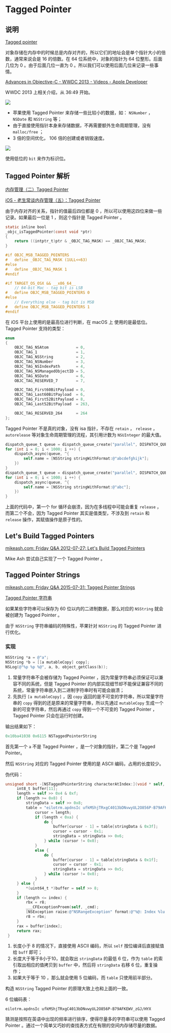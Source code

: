 # Tagged Pointer
## 说明

[Tagged pointer](https://en.wikipedia.org/wiki/Tagged_pointer)

对象存储在内存中的时候总是内存对齐的，所以它们的地址会是单个指针大小的倍数，通常来说会是 16 的倍数。在 64 位系统中，对象的指针为 64 位整形。后面几位为 0 。由于后面几位一直为 0 。所以我们可以使用后面几位来记录一些事情。

[Advances in Objective-C - WWDC 2013 - Videos - Apple Developer](https://developer.apple.com/videos/play/wwdc2013/404/)

WWDC 2013 上相关介绍，从 36:49 开始。

![](media/16295382272652.jpg)

- 苹果使用 Tagged Pointer 来存储一些比较小的数据，如： `NSNumber` ， `NSDate` 和 `NSString` 等；
- 由于直接使用指针本身来存储数据，不再需要额外生命周期管理，没有 `malloc/free` ；
- 3 倍的空间优化， 106 倍的创建或者销毁速度。

![](media/16295384569038.jpg)

使用低位的 `bit` 来作为标识位。

## Tagged Pointer 解析

[内存管理（二）Tagged Pointer](https://wenghengcong.com/posts/b6becb26/)

[iOS - 老生常谈内存管理（五）：Tagged Pointer](https://juejin.cn/post/6844904132940136462)

由于内存对齐的关系，指针的值最后四位都是 0 ，所以可以使用这四位来做一些记录。如果最后一位是 1 ，则这个指针是 Tagged Pointer 。

```objectivec
static inline bool 
_objc_isTaggedPointer(const void *ptr) 
{
    return ((intptr_t)ptr & _OBJC_TAG_MASK) == _OBJC_TAG_MASK;
}

#if OBJC_MSB_TAGGED_POINTERS
#   define _OBJC_TAG_MASK (1ULL<<63)
#else
#   define _OBJC_TAG_MASK 1
#endif

#if TARGET_OS_OSX && __x86_64__
    // 64-bit Mac - tag bit is LSB
#   define OBJC_MSB_TAGGED_POINTERS 0
#else
    // Everything else - tag bit is MSB
#   define OBJC_MSB_TAGGED_POINTERS 1
#endif
```

在 iOS 平台上使用的是最高位进行判断，在 macOS 上 使用的是最低位。 Tagged Pointer 支持的类型：

```objectivec
enum
{
    OBJC_TAG_NSAtom            = 0, 
    OBJC_TAG_1                 = 1, 
    OBJC_TAG_NSString          = 2, 
    OBJC_TAG_NSNumber          = 3, 
    OBJC_TAG_NSIndexPath       = 4, 
    OBJC_TAG_NSManagedObjectID = 5, 
    OBJC_TAG_NSDate            = 6, 
    OBJC_TAG_RESERVED_7        = 7, 

    OBJC_TAG_First60BitPayload = 0, 
    OBJC_TAG_Last60BitPayload  = 6, 
    OBJC_TAG_First52BitPayload = 8, 
    OBJC_TAG_Last52BitPayload  = 263, 

    OBJC_TAG_RESERVED_264      = 264
};
```

Tagged Pointer 不是真的对象，没有 isa 指针，不存在 `retain` ， `release` ， `autorelease` 等对象生命周期管理的流程，其引用计数为 `NSUInteger` 的最大值。

```objectivec
dispatch_queue_t queue = dispatch_queue_create("parallel", DISPATCH_QUEUE_CONCURRENT);
for (int i = 0; i < 1000; i ++) {
    dispatch_async(queue, ^{
        self.name = [NSString stringWithFormat:@"abcdefghijk"];
    })
}
dispatch_queue_t queue = dispatch_queue_create("parallel", DISPATCH_QUEUE_CONCURRENT);
for (int i = 0; i < 1000; i ++) {
    dispatch_async(queue, ^{
        self.name = [NSString stringWithFormat:@"abc"];
    })
}
```

上面的代码中，第一个 for 循环会崩溃，因为在多线程中可能会重复 `release` ，而第二个不会，因为 Tagged Pointer 其实是值类型，不涉及到 `retain` 和 `release` 操作，其赋值操作是原子性的。

## Let's Build Tagged Pointers

[mikeash.com: Friday Q&A 2012-07-27: Let's Build Tagged Pointers](https://www.mikeash.com/pyblog/friday-qa-2012-07-27-lets-build-tagged-pointers.html)

Mike Ash 尝试自己实现了一个 Tagged Pointer 。

## Tagged Pointer Strings

[mikeash.com: Friday Q&A 2015-07-31: Tagged Pointer Strings](https://mikeash.com/pyblog/friday-qa-2015-07-31-tagged-pointer-strings.html)

[Tagged Pointer 字符串](https://swift.gg/2018/10/08/tagged-pointer-strings/)

如果某些字符串可以保存为 60 位以内的二进制数据，那么对应的 `NSString` 就会被创建为 Tagged Pointer 。

由于 `NSString` 字符串编码的特殊性，苹果针对 `NSString` 的 Tagged Pointer 进行优化。

### 实现

```objectivec
NSString *a = @"a";
NSString *b = [[a mutableCopy] copy];
NSLog(@"%p %p %@", a, b, object_getClass(b));
```

1. 常量字符串不会被存储为 Tagged Pointer ，因为常量字符串必须保证可以兼容不同的系统，但是 Tagged Pointer 的内部实现细节却不能保证兼容不同的系统，常量字符串嵌入到二进制字符串时有可能会崩溃；
2. 先执行 `[a mutableCopy]` ，因 `copy` 返回的是不可变的字符串，所以常量字符串的 `copy` 得到的还是原来的常量字符串，所以先通过 `mutableCopy` 生成一个新的可变字符串，然后再通过 `copy` 得到一个不可变的 Tagged Pointer ， Tagged Pointer 只会在运行时创建。

输出结果如下：

```objectivec
0x10ba41038 0x6115 NSTaggedPointerString
```

首先第一个 `a` 不是 Tagged Pointer ，是一个对象的指针，第二个是 Tagged Pointer。

然后 `NSString` 对应的 Tagged Pointer 使用的是 ASCII 编码，占用的长度较少。

伪代码：

```objectivec
unsigned short -[NSTaggedPointerString characterAtIndex:](void * self, void * _cmd, unsigned long long index) {
     int8_t buffer[11];
     length = self >> 0x4 & 0xf;
     if (length >= 0x8) {
         stringData = self >> 0x8;
         table = "eilotrm.apdnsIc ufkMShjTRxgC4013bDNvwyUL2O856P-B79AFKEWV_zGJ/HYX";
             cursor = length;
             if (length < 0xa) {
                 do {
                     buffer[cursor - 1] = table[stringData & 0x3f];
                     cursor = cursor - 0x1;
                     stringData = stringData >> 0x6;
                 } while (cursor != 0x0);
             }
             else {
                 do {
                     buffer[cursor - 1] = table[stringData & 0x1f];
                     cursor = cursor - 0x1;
                     stringData = stringData >> 0x5;
                 } while (cursor != 0x0);
             }
     } else {
         *(uint64_t *)buffer = self >> 8;
     }
     if (length <= index) {
         rbx = r8;
         ___CFExceptionProem(self, _cmd);
         [NSException raise:@"NSRangeException" format:@"%@: Index %lu out of bounds; string length %lu"];
         r8 = rbx;
     }
     rax = buffer[index];
     return rax;
 }
```

1. 长度小于 8 的情况下，直接使用 ASCII 编码，所以 `self` 按位编译后直接赋值给 `buff` 即可；
2. 长度大于等于8小于10，就会取出 `stringData` 的最低 6 位，作为 `table` 的索引取出相应的值拷贝到 `buffer` 中，然后将 `stringData` 右移 6 位，重复操作；
3. 如果大于等于 10 ，那么就会使用 5 位编码，而 `table` 只使用前半部分。

构造 `NSString` Tagged Pointer 的原理大致上也和上面的一致。

6 位编码表：

```
eilotrm.apdnsIc ufkMShjTRxgC4013bDNvwyUL2O856P-B79AFKEWV_zGJ/HYX
```

 猜测是按照在英语中出现的频率进行排序，使得尽量多的字符串可以使用 Tagged Pointer 。通过一个简单又巧妙的查找表方式在有限的空间内存储尽量的数据。